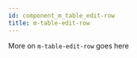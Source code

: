 ```yaml
---
id: component_m_table_edit-row
title: m-table-edit-row
---
```


More on `m-table-edit-row` goes here